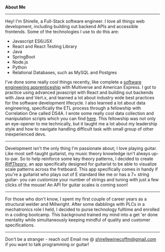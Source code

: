 **About Me**
___
Hey! I'm Shirelle, a Full-Stack software engineer.  I love all things web development, including building out backend APIs and accessible frontends. Some of the technologies I use to do this are: 
 - Javascript ES6/JSX
 - React and React Testing Library
 - Java 
 - SpringBoot
 - Node.js 
 - Python
 - Relational Databases, such as MySQL and Postgres
 
 I've done some really cool things recently, like complete a [software engineering apprenticeship](https://github.com/ShirelleW/Multiverse-Final-Portfolio) with Multiverse and American Express. I got to practice using advanced javascript with React and building out backends with Java and Vert.x, and learned a lot about industry wide best practices for the software development lifecycle. I also learned a lot about data engineering, specifically the ETL process through a fellowship with Correlation One called DS4A. I wrote some really cool data collection and manipulation scripts which you can find [here](https://github.com/ds4a-data-engineering-2-team-27/ppp-loan-evaluation/tree/f55ddef1b16dcf6985fd4fd16db8494cd91913f0/Financials_Scripts_and_Defintions). This fellowship was not only an eye-opener to me technically, but it taught me a lot about my leadership style and how to navigate handling difficult task with small group of other inexperienced devs.
___
Development isn't the only thing I'm passionate about; I love playing guitar. Like most self-taught guitarist, my music theory knowledge isn't always up-to-par. So to help reinforce some key theory patterns, I decided to create *[RiffTheory](https://riff-theory.vercel.app/)*, an app specifically designed for guitarist to be able to visualize scale patterns across the fretboard. This app specifically comes in handy if you're a guitarist who plays out of E standard like me or has a 7+ string guitar- you can customize your number of strings and tuning with just a few clicks of the mouse! An API for guitar scales is coming soon!
___
For those who don't know, I spent my first couple of career years as a structural welder and Millwright. After some dabblings with PLCs in a mechatronics role I held, I decided to purse technology fulltime and enrolled in a coding bootcamp. This background trained my mind into a get 'er done mentality while simultaneously keeping mindful of quality and customer specifications. 
___
Don't be a stranger - reach out! Email me @ shirellewinecoffm@gmail.com if you want to talk programming or guitar!

